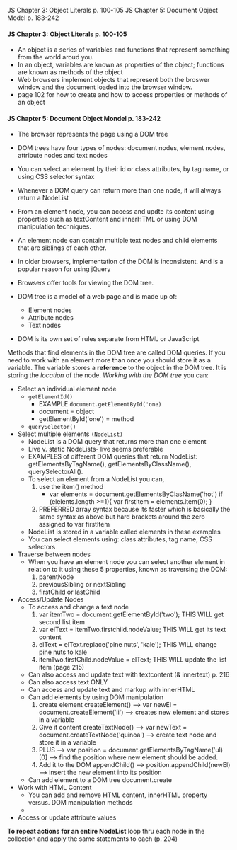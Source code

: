 JS Chapter 3: Object Literals p. 100-105
JS Chapter 5: Document Object Model p. 183-242

#### JS Chapter 3: Object Literals p. 100-105
- An object is a series of variables and functions that represent something from the world aroud you. 
- In an object, variables are known as properties of the object; functions are known as methods of the object 
- Web browsers implement objects that represent both the broswer window and the document loaded into the browser window. 
- page 102 for how to create and how to access properties or methods of an object 

#### JS Chapter 5: Document Object Mondel p. 183-242
- The browser represents the page using a DOM tree
- DOM trees have four types of nodes: document nodes, element nodes, attribute nodes and text nodes
- You can select an element by their id or class attributes, by tag name, or using CSS selector syntax
- Whenever a DOM query can return more than one node, it will always return a NodeList
- From an element node, you can access and updte its content using properties such as textContent and innerHTML or using DOM manipulation techniques. 
- An element node can contain multiple text nodes and child elements that are siblings of each other. 
- In older browsers, implementation of the DOM is inconsistent.  And is a popular reason for using jQuery 
- Browsers offer tools for viewing the DOM tree. 

- DOM tree is a model of a web page and is made up of: 
    - Element nodes
    - Attribute nodes
    - Text nodes 
- DOM is its own set of rules separate from HTML or JavaScript 

Methods that find elements in the DOM tree are called DOM queries.  If you need to work with an element more than once you should store it as a variable. The variable stores a **reference** to the object in the DOM tree.  It is storing the *location* of the node. 
*Working with the DOM tree* you can: 
- Select an individual element node 
    * `getElementId()`
        * EXAMPLE `document.getElementById('one)`
        * document = object 
        * getElementById('one') = method  
    * `querySelector()` 
- Select multiple elements `(NodeList)`
    * NodeList is a DOM query that returns more than one element 
    * Live v. static NodeLists- live seems preferable 
    * EXAMPLES of different DOM queries that return NodeList: getElementsByTagName(), getElementsByClassName(), querySelectorAll(). 
    * To select an element from a NodeList you can, 
        1. use the item() method 
            * var elements = document.getElementsByClasName('hot')
            if (elelents.length >=1){
                var firstItem = elements.item(0);
            }
        1. PREFERRED array syntax because its faster which is basically the same syntax as above but hard brackets around the zero assigned to var firstItem
    * NodeList is stored in a variable called elements in these examples
    * You can select elements using: class attributes, tag name, CSS selectors
- Traverse between nodes 
    * When you have an element node you can select another element in relation to it using these 5 properties, known as traversing the DOM: 
        1. parentNode
        1. previousSibling or nextSibling 
        1. firstChild or lastChild 
- Access/Update Nodes 
    * To access and change a text node 
        1. var itemTwo = document.getElementById('two'); THIS WILL get second list item 
        1. var elText = itemTwo.firstchild.nodeValue; THIS WILL get its text content 
        1. elText = elText.replace('pine nuts', 'kale'); THIS WILL change pine nuts to kale
        1. itemTwo.firstChild.nodeValue = elText; THIS WILL update the list item (page 215) 
    * Can also access and update text with textcontent (& innertext) p. 216
    * Can also access text ONLY 
    * Can access and update text and markup with innerHTML
    * Can add elements by using DOM manipulation 
        1. create element createElement()    --> var newEl = document.createElement('li') --> creates new element and stores in a variable 
        1. Give it content createTextNode() --> var newText = document.createTextNode('quinoa') --> create text node and store it in a variable
        1. PLUS                             --> var position = document.getElementsByTagName('ul) [0] --> find the position where new element should be added.                                        
        1. Add it to the DOM appendChild() --> position.appendChild(newEl) --> insert the new element into its position
    * Can add element to a DOM tree document.create 
- Work with HTML Content 
    * You can add and remove HTML content, innerHTML property versus. DOM manipulation methods 
    * 
- Access or update attribute values 

**To repeat actions for an entire NodeList** loop thru each node in the collection and apply the same statements to each (p. 204) 